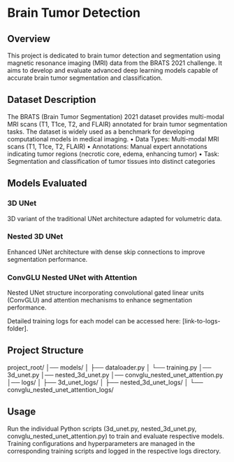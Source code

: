 # Brain Tumor Detection 

## Overview
This project is dedicated to brain tumor detection and segmentation using magnetic resonance imaging (MRI) data from the BRATS 2021 challenge. It aims to develop and evaluate advanced deep learning models capable of accurate brain tumor segmentation and classification.

## Dataset Description
The BRATS (Brain Tumor Segmentation) 2021 dataset provides multi-modal MRI scans (T1, T1ce, T2, and FLAIR) annotated for brain tumor segmentation tasks. The dataset is widely used as a benchmark for developing computational models in medical imaging.
•	Data Types: Multi-modal MRI scans (T1, T1ce, T2, FLAIR)
•	Annotations: Manual expert annotations indicating tumor regions (necrotic core, edema, enhancing tumor)
•	Task: Segmentation and classification of tumor tissues into distinct categories

## Models Evaluated
### 3D UNet
3D variant of the traditional UNet architecture adapted for volumetric data.
### Nested 3D UNet
Enhanced UNet architecture with dense skip connections to improve segmentation performance.
### ConvGLU Nested UNet with Attention
Nested UNet structure incorporating convolutional gated linear units (ConvGLU) and attention mechanisms to enhance segmentation performance.

Detailed training logs for each model can be accessed here: [link-to-logs-folder].

## Project Structure
project_root/ │── models/ │ ├── dataloader.py │ └── training.py │── 3d_unet.py │── nested_3d_unet.py │── convglu_nested_unet_attention.py │── logs/ │ ├── 3d_unet_logs/ │ ├── nested_3d_unet_logs/ │ └── convglu_nested_unet_attention_logs/
    
## Usage
Run the individual Python scripts (3d_unet.py, nested_3d_unet.py, convglu_nested_unet_attention.py) to train and evaluate respective models. Training configurations and hyperparameters are managed in the corresponding training scripts and logged in the respective logs directory.
